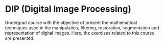 # DIP (Digital Image Processing)

  Undergrad course with the objective of present the mathematical techniques used in the manipulation, filtering, restoration, segmentation and representation of digital images.
  Here, the exercises related to this course are presented.
